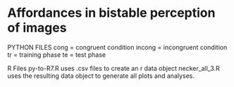 # Affordances in bistable perception of images

PYTHON FILES
cong = congruent condition
incong = incongruent condition
tr = training phase
te = test phase

R Files
py-to-R7.R uses .csv files to create an r data object
necker_all_3.R uses the resulting data object to generate all plots and analyses.

